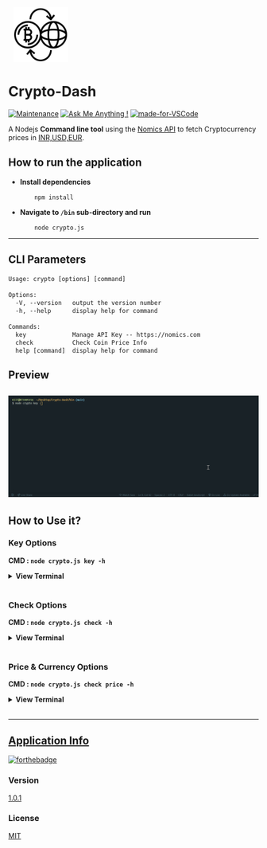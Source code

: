 <img src="./assets/crypto.svg" width="110px" style="margin-left:10px">

# Crypto-Dash

[![Maintenance](https://img.shields.io/badge/Maintained%3F-yes-green.svg)](https://GitHub.com/Naereen/StrapDown.js/graphs/commit-activity "Repo Maintained")
[![Ask Me Anything !](https://img.shields.io/badge/Ask%20me-anything-1abc9c.svg)](https://GitHub.com/akashchouhan16/ "github.com/akashchouhan16")
[![made-for-VSCode](https://img.shields.io/badge/Made%20for-VSCode-1f425f.svg)](https://code.visualstudio.com/ "VSCODE")

A Nodejs **Command line tool** using the [Nomics API](https://nomics.com "View API Site") to fetch Cryptocurrency prices in [INR,USD,EUR](https://github.com/akashchouhan16, "currency options").

## How to run the application

- **Install dependencies**
  ```
      npm install
  ```
- **Navigate to `/bin` sub-directory and run**
  ```
      node crypto.js
  ```

---

## CLI Parameters

```
Usage: crypto [options] [command]

Options:
  -V, --version   output the version number
  -h, --help      display help for command

Commands:
  key             Manage API Key -- https://nomics.com
  check           Check Coin Price Info
  help [command]  display help for command
```

## **Preview**

## ![Preview](./assets/terminalOutput.gif)

## How to Use it?

### **Key Options**

**CMD : `node crypto.js key -h`**

<details>
<summary><strong>View Terminal</strong></summary>
<br>
<pre>

Usage: crypto-key [options] [command]

Options:
-h, --help display help for command

Commands:
set Set API Key -- Get at https://nomics.com
show Show API Key
remove Remove API Key
help [command] display help for command

</pre>
</details>
<br>

### **Check Options**

**CMD : `node crypto.js check -h`**

<details>
<summary><strong>View Terminal</strong></summary>
<br>
<pre>

Usage: crypto-check [options] [command]

Options:
-h, --help display help for command

Commands:
price [options] Check price of coins
help [command] display help for command

</pre>
</details>
<br>

### **Price & Currency Options**

**CMD : `node crypto.js check price -h`**

<details>
<summary><strong>View Terminal</strong></summary>
<br>
<pre>

Usage: crypto-check price [options]

Check price of coins

Options:
--coin <type> Add specific coin types in CSV format (default: "BTC,ETH,XRP")
--cur <currency> Change the currency (default: "USD")
-h, --help display help for command

</pre>
</details>
<br>

---

## [Application Info](https://github.com/akashchouhan16/Crypto-Dash "Code-along Project")

[![forthebadge](https://forthebadge.com/images/badges/cc-0.svg)](https://github.com/akashchouhan16/Crypto-Dash "© Akash Chouhan")

### Version

[1.0.1](https://github.com/akashchouhan16/Crypto-Dash "Version")

### License

[MIT](./LICENSE "View LICENSE")
